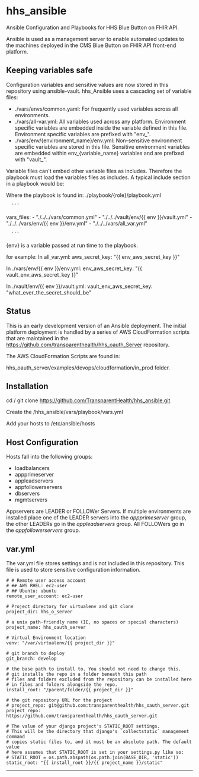 # hhs_ansible
Ansible Configuration and Playbooks for HHS Blue Button on FHIR API.

Ansible is used as a management server to enable automated updates to the 
machines deployed in the CMS Blue Button on FHIR API front-end platform.

## Keeping variables safe
Configuration variables and sensitive values are now stored in this repository
using ansible-vault. hhs_Ansible uses a cascading set of variable files:

- ./vars/envs/common.yaml: For frequently used variables across all environments.
- ./vars/all-var.yml: All variables used across any platform. Environment specific 
variables are embedded inside the variable defined in this file. Environment specific
variables are prefixed with "env_".
- ./vars/env/{environment_name}/env.yml: Non-sensitive environment specific variables are 
stored in this file. Sensitive environment variables are embedded within env_{variable_name} variables
and are prefixed with "vault_".

Variable files can't embed other variable files as includes. Therefore the 
playbook must load the variables files as includes. A typical include section 
in a playbook would be:

Where the playbook is found in: ./playbook/{role}/playbook.yml

      ```
  vars_files:
    - "./../../vars/common.yml"
    - "./../../vault/env/{{ env }}/vault.yml"
    - "./../../vars/env/{{ env }}/env.yml"
    - "./../../vars/all_var.yml"
      
      ```  
{env} is a variable passed at run time to the playbook.

for example:
In all_var.yml:
aws_secret_key: "{{ env_aws_secret_key }}"

In ./vars/env/{{ env }}/env.yml:
env_aws_secret_key: "{{ vault_env_aws_secret_key }}"

In ./vault/env/{{ env }}/vault.yml:
vault_env_aws_secret_key: "what_ever_the_secret_should_be"


## Status
This is an early development version of an Ansible deployment. The initial 
platform deployment is handled by a series of AWS CloudFormation scripts that
are maintained in the https://github.com/transparenthealth/hhs_oauth_Server
repository.

The AWS CloudFormation Scripts are found in:

hhs_oauth_server/examples/devops/cloudformation/in_prod folder.

## Installation

cd /
git clone https://github.com/TransparentHealth/hhs_ansible.git

Create the /hhs_ansible/vars/playbook/vars.yml

Add your hosts to /etc/ansible/hosts

## Host Configuration

Hosts fall into the following groups:
 - loadbalancers
 - appprimeserver
 - appleadservers
 - appfollowerservers
 - dbservers
 - mgmtservers

Appservers are LEADER or FOLLOWer Servers. If multiple environments are 
installed place one of the LEADER servers into the _appprimeserver_ group, the
other LEADERs go in the _appleadservers_ group. All FOLLOWers go in the
_appfollowerservers_ group.

## var.yml 

The var.yml file stores settings and is not included in this repository.
This file is used to store sensitive configuration information.


    # # Remote user access account
    # ## AWS RHEL: ec2-user
    # ## Ubuntu: ubuntu
    remote_user_account: ec2-user                           
    
    # Project directory for virtualenv and git clone
    project_dir: hhs_o_server 
    
    # a unix path-friendly name (IE, no spaces or special characters)
    project_name: hhs_oauth_server

    # Virtual Environment location
    venv: "/var/virtualenv/{{ project_dir }}"

    # git branch to deploy
    git_branch: develop
    
    # the base path to install to. You should not need to change this.
    # git installs the repo in a folder beneath this path
    # files and folders excluded from the repository can be installed here
    # in files and folders alongside the repo.
    install_root: "/parent/folder/{{ project_dir }}"
    
    # the git repository URL for the project
    # project_repo: git@github.com:transparenthealth/hhs_oauth_server.git
    project_repo: https://github.com/transparenthealth/hhs_oauth_server.git
    
    # The value of your django project's STATIC_ROOT settings.
    # This will be the directory that django's `collectstatic` management command
    # copies static files to, and it must be an absolute path. The default value 
    # here assumes that STATIC_ROOT is set in your settings.py like so:
    # STATIC_ROOT = os.path.abspath(os.path.join(BASE_DIR, 'static'))
    static_root: "{{ install_root }}/{{ project_name }}/static"    
    
---
